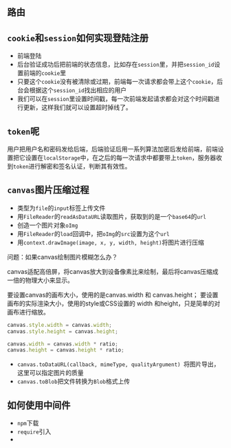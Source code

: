 ## 路由

## `cookie`和`session`如何实现登陆注册

- 前端登陆
- 后台验证成功后把前端的状态信息，比如存在`session`里，并把`session_id`设置前端的`cookie`里
- 只要这个`cookie`没有被清除或过期，前端每一次请求都会带上这个`cookie`，后台会根据这个`session_id`找出相应的用户
- 我们可以在`session`里设置时间戳，每一次前端发起请求都会对这个时间戳进行更新，这样我们就可以设置超时掉线了。

## `token`呢

用户把用户名和密码发给后端，后端验证后用一系列算法加密后发给前端，前端设置把它设置在`localStorage`中，在之后的每一次请求中都要带上`token`，服务器收到`token`进行解密和签名认证，判断其有效性。

## `canvas`图片压缩过程

- 类型为`file`的`input`标签上传文件
- 用`FileReader`的`readAsDataURL`读取图片，获取到的是一个`base64`的`url`
- 创造一个图片对象`oImg`
- 用`FileReader`的`load`回调中，把`oImg`的`src`设置为这个`url`
- 用`context.drawImage(image, x, y, width, height)`将图片进行压缩

问题：如果canvas绘制图片模糊怎么办？

canvas适配高倍屏，将canvas放大到设备像素比来绘制，最后将canvas压缩成一倍的物理大小来显示。

要设置canvas的画布大小，使用的是canvas.width 和 canvas.height；
要设置画布的实际渲染大小，使用的style或CSS设置的 width 和height，只是简单的对画布进行缩放。

```javascript
canvas.style.width = canvas.width;
canvas.style.height = canvas.height;

canvas.width = canvas.width * ratio;
canvas.height = canvas.height * ratio;
```

- `canvas.toDataURL(callback, mimeType, qualityArgument) `将图片导出，这里可以指定图片的质量
- `canvas.toBlob`把文件转换为`Blob`格式上传

 ## 如何使用中间件

- `npm`下载
- `require`引入
- 